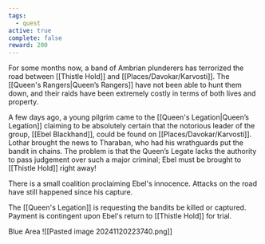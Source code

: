```yaml
---
tags:
  - quest
active: true
complete: false
reward: 200
---
```

For some months now, a band of Ambrian plunderers has terrorized the road between [[Thistle Hold]] and [[Places/Davokar/Karvosti]]. The [[Queen's Rangers|Queen’s Rangers]] have not been able to hunt them down, and their raids have been extremely costly in terms of both lives and property.

A few days ago, a young pilgrim came to the [[Queen's Legation|Queen’s Legation]] claiming to be absolutely certain that the notorious leader of the group, [[Ebel Blackhand]], could be found on [[Places/Davokar/Karvosti]]. Lothar brought the news to Tharaban, who had his wrathguards put the bandit in chains. The problem is that the Queen’s Legate lacks the authority to pass judgement over such a major criminal; Ebel must be brought to [[Thistle Hold]] right away!

There is a small coalition proclaiming Ebel's innocence. Attacks on the road have still happened since his capture.

The [[Queen's Legation]] is requesting the bandits be killed or captured. Payment is contingent upon Ebel's return to [[Thistle Hold]] for trial.

Blue Area
![[Pasted image 20241120223740.png]]